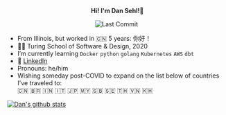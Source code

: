 <p align="center">️ <b>Hi! I'm Dan Sehl!</b>👋 </p>

<p align="center">
<img alt="Last Commit" src="https://img.shields.io/github/last-commit/dtsehl/dtsehl?logo=markdown&label=LAST+UPDATE&color=29bf12&style=flat">
</p>

- From Illinois, but worked in :cn: 5 years: 你好！
- :student: Turing School of Software & Design, 2020
- I’m currently learning `Docker` `python` `golang` `Kubernetes` `AWS` `dbt`
- 🔎 [LinkedIn](https://www.linkedin.com/in/danielsehl/)
- Pronouns: he/him
- Wishing someday post-COVID to expand on the list below of countries I've traveled to: <br>
:cn: :brazil: :india: :it: :jp: :malaysia: :solomon_islands: :sweden: :thailand: :vietnam: :cambodia:

<!-- ## Tech Skills
<p align="center">
  <img src="https://img.shields.io/badge/node.js%20-%2343853D.svg?&style=for-the-badge&logo=node.js&logoColor=white" />
  <img src="https://img.shields.io/badge/html5%20-%23E34F26.svg?&style=for-the-badge&logo=html5&logoColor=white" />
  <img src="https://img.shields.io/badge/css3%20-%231572B6.svg?&style=for-the-badge&logo=css3&logoColor=white" />
  <img src="https://img.shields.io/badge/react%20-%2320232a.svg?&style=for-the-badge&logo=react&logoColor=%2361DAFB" />
  <img src="https://img.shields.io/badge/react-native%20-%23404d59.svg?&style=for-the-badge" />
  <img src="https://img.shields.io/badge/redux%20-%23593d88.svg?&style=for-the-badge&logo=redux&logoColor=white" />
  <img src="https://img.shields.io/badge/express.js%20-%23404d59.svg?&style=for-the-badge" />
</p>
-->

[![Dan's github stats](https://github-readme-stats.vercel.app/api?username=dtsehl)](https://github.com/dtsehl/github-readme-stats)
